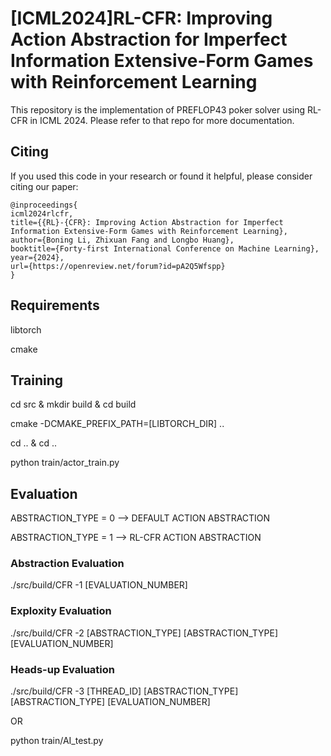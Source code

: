 # [ICML2024]RL-CFR: Improving Action Abstraction for Imperfect Information Extensive-Form Games with Reinforcement Learning

This repository is the implementation of PREFLOP43 poker solver using RL-CFR in ICML 2024. Please refer to that repo for more documentation.

## Citing

If you used this code in your research or found it helpful, please consider citing our paper:

```
@inproceedings{
icml2024rlcfr,
title={{RL}-{CFR}: Improving Action Abstraction for Imperfect Information Extensive-Form Games with Reinforcement Learning},
author={Boning Li, Zhixuan Fang and Longbo Huang},
booktitle={Forty-first International Conference on Machine Learning},
year={2024},
url={https://openreview.net/forum?id=pA2Q5Wfspp}
}
```


## Requirements

libtorch

cmake

## Training

cd src & mkdir build & cd build

cmake -DCMAKE_PREFIX_PATH=[LIBTORCH_DIR] ..

cd .. & cd ..

python train/actor_train.py

## Evaluation

ABSTRACTION_TYPE = 0 --> DEFAULT ACTION ABSTRACTION

ABSTRACTION_TYPE = 1 --> RL-CFR ACTION ABSTRACTION

### Abstraction Evaluation

./src/build/CFR -1 [EVALUATION_NUMBER]

### Exploxity Evaluation

./src/build/CFR -2 [ABSTRACTION_TYPE] [ABSTRACTION_TYPE] [EVALUATION_NUMBER]

### Heads-up Evaluation

./src/build/CFR -3 [THREAD_ID] [ABSTRACTION_TYPE] [ABSTRACTION_TYPE] [EVALUATION_NUMBER]

OR

python train/AI_test.py
